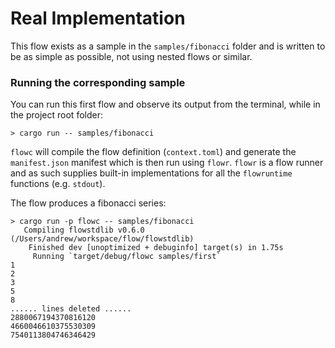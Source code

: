 # Real Implementation

This flow exists as a sample in the `samples/fibonacci` folder and is written to be as simple as possible,
not using nested flows or similar.

### Running the corresponding sample
You can run this first flow and observe its output from the terminal, while in the project root folder:

```shell script
> cargo run -- samples/fibonacci
```

`flowc` will compile the flow definition (`context.toml`) and generate the `manifest.json` manifest which is 
then run using `flowr`.
`flowr` is a flow runner and as such supplies built-in implementations for all the `flowruntime` functions (e.g. `stdout`).

The flow produces a fibonacci series:

```shell script
> cargo run -p flowc -- samples/fibonacci
   Compiling flowstdlib v0.6.0 (/Users/andrew/workspace/flow/flowstdlib)
    Finished dev [unoptimized + debuginfo] target(s) in 1.75s
     Running `target/debug/flowc samples/first`
1
2
3
5
8
...... lines deleted ......
2880067194370816120
4660046610375530309
7540113804746346429
```